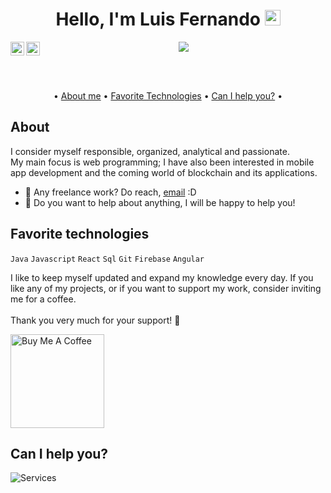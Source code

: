 <div align="center">

# Hello, I'm Luis Fernando <img src="https://media.giphy.com/media/hvRJCLFzcasrR4ia7z/giphy.gif" width="25px">

<a href="https://twitter.com/guffenix">
  <img align="left" alt="Luis Fernando | Twitter" width="22px" src="https://raw.githubusercontent.com/peterthehan/peterthehan/master/assets/twitter.svg" />
</a>
<a href="https://www.linkedin.com/in/guffenix">
  <img align="left" alt="Luis Fernando's LinkedIn" width="22px" src="https://raw.githubusercontent.com/peterthehan/peterthehan/master/assets/linkedin.svg" />
</a>

![](https://visitor-badge.glitch.me/badge?page_id=guffenix.guffenix)

<br />
<br />

•
[About me](#about) •
[Favorite Technologies](#favorite-technologies) •
[Can I help you?](#can-i-help-you) •

</div>

## About

I consider myself responsible, organized, analytical and passionate.
<br />
My main focus is web programming; I have also been interested in mobile app development and the coming world of blockchain and its applications.
<br />

- 💼 Any freelance work? Do reach, [email](mailto:guffenix@gmail.com) :D
- 💬 Do you want to help about anything, I will be happy to help you!

## Favorite technologies

<code>Java</code>
<code>Javascript</code>
<code>React</code>
<code>Sql</code>
<code>Git</code>
<code>Firebase</code>
<code>Angular</code>

I like to keep myself updated and expand my knowledge every day. If you like any of my projects, or if you want to support my work, consider inviting me for a coffee.
<br />
<br />
Thank you very much for your support! 💚

<a href="[buymeacoffee.com/guffenix](https://www.buymeacoffee.com/guffenix)" target="_blank"><img src="https://cdn.buymeacoffee.com/buttons/v2/default-red.png" alt="Buy Me A Coffee" width="150" ></a>

## Can I help you?

<img src="https://raw.githubusercontent.com/guffenix/guffenix/master/services.png" alt="Services" >
